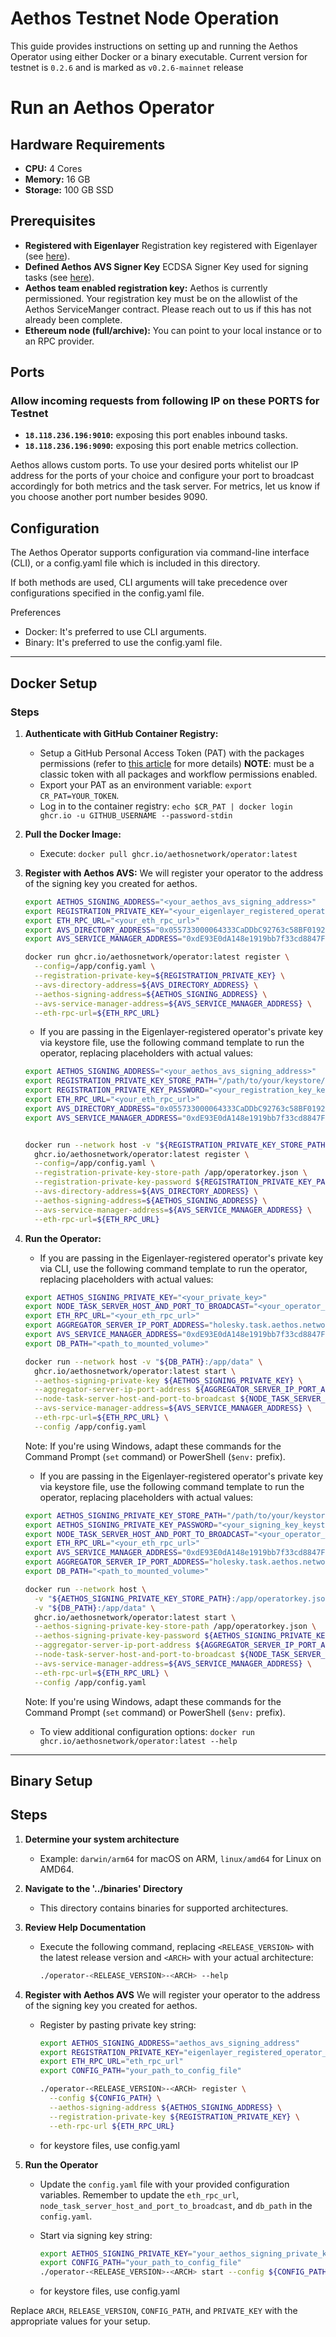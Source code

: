 # Aethos Testnet Node Operation
This guide provides instructions on setting up and running the Aethos Operator using either Docker or a binary executable. Current version for testnet is `0.2.6` and is marked as `v0.2.6-mainnet` release

# Run an Aethos Operator

## Hardware Requirements
* **CPU:** 4 Cores
* **Memory:** 16 GB
* **Storage:** 100 GB SSD

## Prerequisites

* **Registered with Eigenlayer** Registration key registered with Eigenlayer (see [here](https://docs.eigenlayer.xyz/eigenlayer/operator-guides/operator-installation)).
* **Defined Aethos AVS Signer Key** ECDSA Signer Key used for signing tasks (see [here](https://docs.eigenlayer.xyz/eigenlayer/operator-guides/key-management/intro#eigenlayer)).
* **Aethos team enabled registration key:** Aethos is currently permissioned. Your registration key must be on the allowlist of the Aethos ServiceManger contract. Please reach out to us if this has not already been complete.
* **Ethereum node (full/archive):** You can point to your local instance or to an RPC provider.

## Ports 

### Allow incoming requests from following IP on these PORTS for Testnet
* **`18.118.236.196:9010`:** exposing this port enables inbound tasks.
* **`18.118.236.196:9090`:** exposing this port enable metrics collection.

Aethos allows custom ports. To use your desired ports whitelist our IP address for the ports of your choice and configure your port to broadcast accordingly for both metrics and the task server. For metrics, let us know if you choose another port number besides 9090. 

## Configuration
The Aethos Operator supports configuration via command-line interface (CLI), or a config.yaml file which is included in this directory.

If both methods are used, CLI arguments will take precedence over configurations specified in the config.yaml file.

Preferences
* Docker: It's preferred to use CLI arguments.
* Binary: It's preferred to use the config.yaml file.

---
## Docker Setup
### Steps
1. **Authenticate with GitHub Container Registry:**
   * Setup a GitHub Personal Access Token (PAT) with the packages permissions (refer to [this article](https://docs.github.com/en/packages/working-with-a-github-packages-registry/working-with-the-container-registry) for more details)   **NOTE**: must be a classic token with all packages and workflow permissions enabled.
   * Export your PAT as an environment variable: `export CR_PAT=YOUR_TOKEN`.
   * Log in to the container registry: `echo $CR_PAT | docker login ghcr.io -u GITHUB_USERNAME --password-stdin`
2. **Pull the Docker Image:**
   * Execute: `docker pull ghcr.io/aethosnetwork/operator:latest`
3. **Register with Aethos AVS:**
   We will register your operator to the address of the signing key you created for aethos.
   ```sh 
   export AETHOS_SIGNING_ADDRESS="<your_aethos_avs_signing_address>"
   export REGISTRATION_PRIVATE_KEY="<your_eigenlayer_registered_operator_private_key>"
   export ETH_RPC_URL="<your_eth_rpc_url>"
   export AVS_DIRECTORY_ADDRESS="0x055733000064333CaDDbC92763c58BF0192fFeBf"
   export AVS_SERVICE_MANAGER_ADDRESS="0xdE93E0dA148e1919bb7f33cd8847F96e45791210"

   docker run ghcr.io/aethosnetwork/operator:latest register \
     --config=/app/config.yaml \
     --registration-private-key=${REGISTRATION_PRIVATE_KEY} \
     --avs-directory-address=${AVS_DIRECTORY_ADDRESS} \
     --aethos-signing-address=${AETHOS_SIGNING_ADDRESS} \
     --avs-service-manager-address=${AVS_SERVICE_MANAGER_ADDRESS} \
     --eth-rpc-url=${ETH_RPC_URL}
   ```

   * If you are passing in the Eigenlayer-registered operator's private key via keystore file, use the following command template to run the operator, replacing placeholders with actual values:
   ```sh
   export AETHOS_SIGNING_ADDRESS="<your_aethos_avs_signing_address>"
   export REGISTRATION_PRIVATE_KEY_STORE_PATH="/path/to/your/keystore/ecdsa_file.json"
   export REGISTRATION_PRIVATE_KEY_PASSWORD="<your_registration_key_keystore_password>"
   export ETH_RPC_URL="<your_eth_rpc_url>"
   export AVS_DIRECTORY_ADDRESS="0x055733000064333CaDDbC92763c58BF0192fFeBf"
   export AVS_SERVICE_MANAGER_ADDRESS="0xdE93E0dA148e1919bb7f33cd8847F96e45791210"


   docker run --network host -v "${REGISTRATION_PRIVATE_KEY_STORE_PATH}:/app/operatorkey.json" \
     ghcr.io/aethosnetwork/operator:latest register \
     --config=/app/config.yaml \
     --registration-private-key-store-path /app/operatorkey.json \
     --registration-private-key-password ${REGISTRATION_PRIVATE_KEY_PASSWORD} \
     --avs-directory-address=${AVS_DIRECTORY_ADDRESS} \
     --aethos-signing-address=${AETHOS_SIGNING_ADDRESS} \
     --avs-service-manager-address=${AVS_SERVICE_MANAGER_ADDRESS} \
     --eth-rpc-url=${ETH_RPC_URL}
   ```
4. **Run the Operator:**
   * If you are passing in the Eigenlayer-registered operator's private key via CLI, use the following command template to run the operator, replacing placeholders with actual values:
   ```sh 
   export AETHOS_SIGNING_PRIVATE_KEY="<your_private_key>"
   export NODE_TASK_SERVER_HOST_AND_PORT_TO_BROADCAST="<your_operator_ip_addr_and_tasks_port>"
   export ETH_RPC_URL="<your_eth_rpc_url>"
   export AGGREGATOR_SERVER_IP_PORT_ADDRESS="holesky.task.aethos.network:50051"
   export AVS_SERVICE_MANAGER_ADDRESS="0xdE93E0dA148e1919bb7f33cd8847F96e45791210"
   export DB_PATH="<path_to_mounted_volume>"

   docker run --network host -v "${DB_PATH}:/app/data" \
     ghcr.io/aethosnetwork/operator:latest start \
     --aethos-signing-private-key ${AETHOS_SIGNING_PRIVATE_KEY} \
     --aggregator-server-ip-port-address ${AGGREGATOR_SERVER_IP_PORT_ADDRESS} \
     --node-task-server-host-and-port-to-broadcast ${NODE_TASK_SERVER_HOST_AND_PORT_TO_BROADCAST} \
     --avs-service-manager-address=${AVS_SERVICE_MANAGER_ADDRESS} \
     --eth-rpc-url=${ETH_RPC_URL} \
     --config /app/config.yaml
    ```
   Note: If you're using Windows, adapt these commands for the Command Prompt (`set` command) or PowerShell (`$env:` prefix).

   * If you are passing in the Eigenlayer-registered operator's private key via keystore file, use the following command template to run the operator, replacing placeholders with actual values:
   ```sh
   export AETHOS_SIGNING_PRIVATE_KEY_STORE_PATH="/path/to/your/keystore/ecdsa_file.json"
   export AETHOS_SIGNING_PRIVATE_KEY_PASSWORD="<your_signing_key_keystore_password>"
   export NODE_TASK_SERVER_HOST_AND_PORT_TO_BROADCAST="<your_operator_ip_addr_and_tasks_port>"
   export ETH_RPC_URL="<your_eth_rpc_url>"
   export AVS_SERVICE_MANAGER_ADDRESS="0xdE93E0dA148e1919bb7f33cd8847F96e45791210"
   export AGGREGATOR_SERVER_IP_PORT_ADDRESS="holesky.task.aethos.network:50051"
   export DB_PATH="<path_to_mounted_volume>"

   docker run --network host \
     -v "${AETHOS_SIGNING_PRIVATE_KEY_STORE_PATH}:/app/operatorkey.json" \
     -v "${DB_PATH}:/app/data" \
     ghcr.io/aethosnetwork/operator:latest start \
     --aethos-signing-private-key-store-path /app/operatorkey.json \
     --aethos-signing-private-key-password ${AETHOS_SIGNING_PRIVATE_KEY_PASSWORD} \
     --aggregator-server-ip-port-address ${AGGREGATOR_SERVER_IP_PORT_ADDRESS} \
     --node-task-server-host-and-port-to-broadcast ${NODE_TASK_SERVER_HOST_AND_PORT_TO_BROADCAST} \
     --avs-service-manager-address=${AVS_SERVICE_MANAGER_ADDRESS} \
     --eth-rpc-url=${ETH_RPC_URL} \
     --config /app/config.yaml
   ```
   Note: If you're using Windows, adapt these commands for the Command Prompt (`set` command) or PowerShell (`$env:` prefix).

   * To view additional configuration options: `docker run ghcr.io/aethosnetwork/operator:latest --help`

---
## Binary Setup

## Steps

1. **Determine your system architecture**
   - Example: `darwin/arm64` for macOS on ARM, `linux/amd64` for Linux on AMD64.

2. **Navigate to the '../binaries' Directory**
   - This directory contains binaries for supported architectures.

3. **Review Help Documentation**
   - Execute the following command, replacing `<RELEASE_VERSION>` with the latest release version and `<ARCH>` with your actual architecture:
     ```sh
     ./operator-<RELEASE_VERSION>-<ARCH> --help
     ```

4. **Register with Aethos AVS**
   We will register your operator to the address of the signing key you created for aethos.
   - Register by pasting private key string:
     ```sh
     export AETHOS_SIGNING_ADDRESS="aethos_avs_signing_address"
     export REGISTRATION_PRIVATE_KEY="eigenlayer_registered_operator_private_key"
     export ETH_RPC_URL="eth_rpc_url"
     export CONFIG_PATH="your_path_to_config_file"

     ./operator-<RELEASE_VERSION>-<ARCH> register \
       --config ${CONFIG_PATH} \
       --aethos-signing-address ${AETHOS_SIGNING_ADDRESS} \
       --registration-private-key ${REGISTRATION_PRIVATE_KEY} \
       --eth-rpc-url ${ETH_RPC_URL}
     ```
   - for keystore files, use config.yaml

5. **Run the Operator**
   - Update the `config.yaml` file with your provided configuration variables. Remember to update the `eth_rpc_url`, `node_task_server_host_and_port_to_broadcast`, and `db_path` in the `config.yaml`.

   - Start via signing key string:
     ```sh
     export AETHOS_SIGNING_PRIVATE_KEY="your_aethos_signing_private_key"
     export CONFIG_PATH="your_path_to_config_file"
     ./operator-<RELEASE_VERSION>-<ARCH> start --config ${CONFIG_PATH}--aethos-signing-private-key ${AETHOS_SIGNING_PRIVATE_KEY}
     ```
   - for keystore files, use config.yaml

Replace `ARCH`, `RELEASE_VERSION`, `CONFIG_PATH`, and `PRIVATE_KEY` with the appropriate values for your setup.
